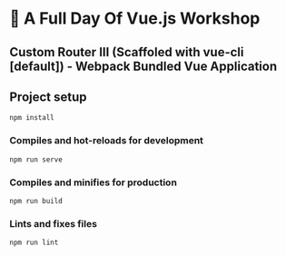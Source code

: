 # 💪 A Full Day Of Vue.js Workshop

## Custom Router III (Scaffoled with vue-cli [default]) - Webpack Bundled Vue Application

## Project setup

```
npm install
```

### Compiles and hot-reloads for development

```
npm run serve
```

### Compiles and minifies for production

```
npm run build
```

### Lints and fixes files

```
npm run lint
```

